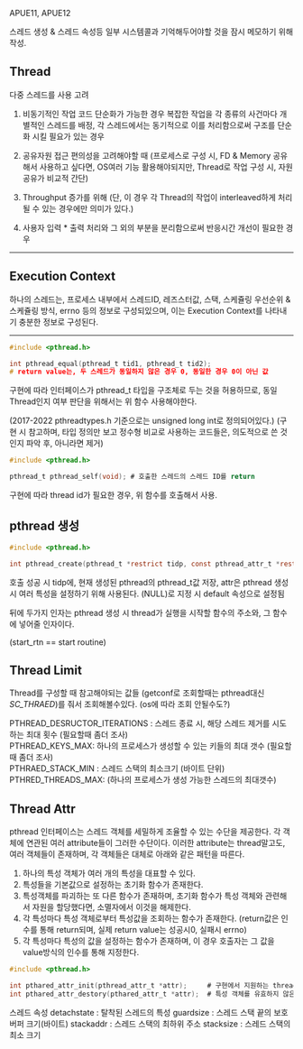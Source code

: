 APUE11, APUE12 

스레드 생성 & 스레드 속성등 일부 시스템콜과 기억해두어야할 것을 잠시 메모하기 위해 작성. 

## Thread 
다중 스레드를 사용 고려 

1. 비동기적인 작업 코드 단순화가 가능한 경우 
   복잡한 작업을 각 종류의 사건마다 개별적인 스레드를 배정, 각 스레드에서는 동기적으로 이를 처리함으로써 구조를 단순화 시킬 필요가 있는 경우

2. 공유자원 접근 편의성을 고려해야할 때
   (프로세스로 구성 시, FD & Memory 공유해서 사용하고 싶다면, OS여러 기능 활용해야되지만, Thread로 작업 구성 시, 자원 공유가 비교적 간단)

3. Throughput 증가를 위해 
   (단, 이 경우 각 Thread의 작업이 interleaved하게 처리될 수 있는 경우에만 의미가 있다.)

4. 사용자 입력 * 출력 처리와 그 외의 부분을 분리함으로써 반응시간 개선이 필요한 경우

---

## Execution Context

하나의 스레드는, 프로세스 내부에서 스레드ID, 레즈스터값, 스택, 스케쥴링 우선순위 & 스케쥴링 방식, errno 등의 정보로 구성되있으며,
이는 Execution Context를 나타내기 충분한 정보로 구성된다.

---

```c
#include <pthread.h>

int pthread_equal(pthread_t tid1, pthread_t tid2); 
# return value는, 두 스레드가 동일하지 않은 경우 0, 동일한 경우 0이 아닌 값
```

구현에 따라 인터페이스가 pthread_t 타입을 구조체로 두는 것을 허용하므로, 
동일 Thread인지 여부 판단을 위해서는 위 함수 사용해야한다.

(2017-2022 pthreadtypes.h 기준으로는 unsigned long int로 정의되어있다.) 
(구현 시 참고하며, 타입 정의만 보고 정수형 비교로 사용하는 코드들은, 의도적으로 쓴 것인지 파악 후, 아니라면 제거)

```c
#include <pthread.h>

pthread_t pthread_self(void); # 호출한 스레드의 스레드 ID를 return
```
구현에 따라 thread id가 필요한 경우, 위 함수를 호출해서 사용.


## pthread 생성

```c
#include <pthread.h>

int pthread_create(pthread_t *restrict tidp, const pthread_attr_t *restrict attr, void* *(start_rtn)(void*), void *resrcit arg); # 성공 시 0, 실패 시 errno
```

호출 성공 시 tidp에, 현재 생성된 pthread의 pthread_t값 저장, attr은 pthread 생성 시 여러 특성을 설정하기 위해 사용된다. (NULL)로 지정 시 default 속성으로 설정됨

뒤에 두가지 인자는 pthread 생성 시 thread가 실행을 시작할 함수의 주소와, 그 함수에 넣어줄 인자이다. 

(start_rtn == start routine)


## Thread Limit 

Thread를 구성할 때 참고해야되는 값들 (getconf로 조회할때는 pthread대신 _SC_THRAED_)를 줘서 조회해볼수있다. (os에 따라 조회 안될수도?)

PTHREAD_DESRUCTOR_ITERATIONS : 스레드 종료 시, 해당 스레드 제거를 시도하는 최대 횟수 (필요할때 좀더 조사)  
PTHREAD_KEYS_MAX: 하나의 프로세스가 생성할 수 있는 키들의 최대 갯수   (필요할때 좀더 조사)  
PTHRAED_STACK_MIN : 스레드 스택의 최소크기 (바이트 단위)
PTHRED_THREADS_MAX: (하나의 프로세스가 생성 가능한 스레드의 최대갯수)


## Thread Attr
pthread 인터페이스는 스레드 객체를 세밀하게 조율할 수 있는 수단을 제공한다. 
각 객체에 연관된 여러 attribute들이 그러한 수단이다. 
이러한 attribute는 thread말고도, 여러 객체들이 존재하며, 각 객체들은 대체로 아래와 같은 패턴을 따른다. 

1. 하나의 특성 객체가 여러 개의 특성을 대표할 수 있다. 
2. 특성들을 기본값으로 설정하는 초기화 함수가 존재한다.
3. 특성객체를 파괴하는 또 다른 함수가 존재하며, 초기화 함수가 특성 객체와 관련해서 자원을 할당했다면, 소멸자에서 이것을 해제한다.
4. 각 특성마다 특성 객체로부터 특성값을 조회하는 함수가 존재한다. (return값은 인수를 통해 return되며, 실제 return value는 성공시0, 실패시 errno)
5. 각 특성마다 특성의 값을 설정하는 함수가 존재하며, 이 경우 호출자는 그 값을 value방식의 인수를 통해 지정한다.



```c
#include <pthread.h>

int pthared_attr_init(pthread_attr_t *attr);     # 구현에서 지원하는 thread의 모든 속성의 기본값이 atrr 객체에 설정된다. 
int pthared_attr_destory(pthared_attr_t *attr);  # 특성 객체를 유효하지 않은 값으로 초기화 시켜, 재사용시 오류가 나게끔한다. 
```

스레드 속성
detachstate : 탈착된 스레드의 특성
guardsize : 스레드 스택 끝의 보호 버퍼 크기(바이트)
stackaddr : 스레드 스택의 최하위 주소 
stacksize : 스레드 스택의 최소 크기
